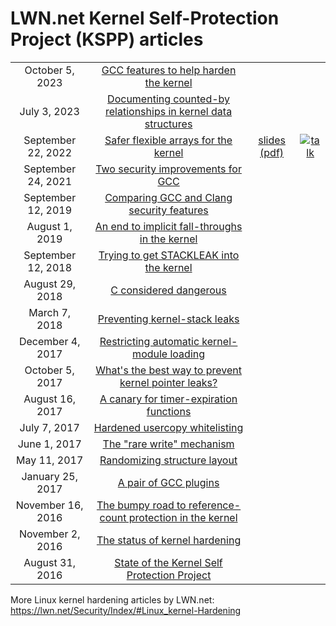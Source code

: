   # LWN.net Kernel Self-Protection Project (KSPP) articles

| | | | |
| :------: | :-----: | :------: | :-----: |
| October 5, 2023    | [GCC features to help harden the kernel](https://lwn.net/Articles/946041/) | | |
| July 3, 2023       | [Documenting counted-by relationships in kernel data structures](https://lwn.net/Articles/936728/) | | |
| September 22, 2022 | [Safer flexible arrays for the kernel](https://lwn.net/Articles/908817/) | [slides (pdf)](https://embeddedor.com/slides/2022/lsseu/lsseu2022.pdf)| [![talk](http://img.youtube.com/vi/nrojq96szcA/1.jpg)](https://www.youtube.com/watch?v=nrojq96szcA) |
| September 24, 2021 | [Two security improvements for GCC](https://lwn.net/Articles/870045/) |
| September 12, 2019 | [Comparing GCC and Clang security features](https://lwn.net/Articles/798913/) |
| August 1, 2019     | [An end to implicit fall-throughs in the kernel](https://lwn.net/Articles/794944/) |
| September 12, 2018 | [Trying to get STACKLEAK into the kernel](https://lwn.net/Articles/764325/) |
| August 29, 2018    | [C considered dangerous](https://lwn.net/Articles/763641/) |
| March 7, 2018      | [Preventing kernel-stack leaks](https://lwn.net/Articles/748642/) |
| December 4, 2017   | [Restricting automatic kernel-module loading](https://lwn.net/Articles/740455/) |
| October 5, 2017    | [What's the best way to prevent kernel pointer leaks?](https://lwn.net/Articles/735589/) |
| August 16, 2017    | [A canary for timer-expiration functions](https://lwn.net/Articles/731082/) |
| July 7, 2017       | [Hardened usercopy whitelisting](https://lwn.net/Articles/727322/) |
| June 1, 2017       | [The "rare write" mechanism](https://lwn.net/Articles/724319/) |
| May 11, 2017       | [Randomizing structure layout](https://lwn.net/Articles/722293/) |
| January 25, 2017   | [A pair of GCC plugins](https://lwn.net/Articles/712161/) |
| November 16, 2016  | [The bumpy road to reference-count protection in the kernel](https://lwn.net/Articles/706498/) |
| November 2, 2016   | [The status of kernel hardening](https://lwn.net/Articles/705262/) |
| August 31, 2016    | [State of the Kernel Self Protection Project](https://lwn.net/Articles/698827/) |


 More Linux kernel hardening articles by LWN.net:
https://lwn.net/Security/Index/#Linux_kernel-Hardening
